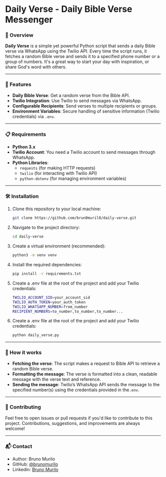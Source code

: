 # Daily Verse - Daily Bible Verse Messenger

### 📖 Overview

**Daily Verse** is a simple yet powerful Python script that sends a daily Bible verse via WhatsApp using the Twilio API. Every time the script runs, it fetches a random Bible verse and sends it to a specified phone number or a group of numbers. It's a great way to start your day with inspiration, or share God's word with others.

---

### 🔧 Features

- **Daily Bible Verse**: Get a random verse from the Bible API.
- **Twilio Integration**: Use Twilio to send messages via WhatsApp.
- **Configurable Recipients**: Send verses to multiple recipients or groups.
- **Environment Variables**: Secure handling of sensitive information (Twilio credentials) via `.env`.

---

### 📋 Requirements

- **Python 3.x** 
- **Twilio Account**: You need a Twilio account to send messages through WhatsApp.
- **Python Libraries**: 
    - `requests` (for making HTTP requests)
    - `twilio` (for interacting with Twilio API)
    - `python-dotenv` (for managing environment variables)

---

### 🛠️ Installation

1. Clone this repository to your local machine:
   
   ```bash
   git clone https://github.com/brun0muril0/daily-verse.git

2. Navigate to the project directory:
   
   ```bash
   cd daily-verse

3. Create a virtual environment (recommended):

   ```bash
   python3 -m venv venv

4. Install the required dependencies:

   ```bash
   pip install -r requirements.txt

5. Create a .env file at the root of the project and add your Twilio credentials:

   ```bash
   TWILIO_ACCOUNT_SID=your_account_sid
   TWILIO_AUTH_TOKEN=your_auth_token
   TWILIO_WHATSAPP_NUMBER=from_number
   RECIPIENT_NUMBERS=to_number,to_number,to_number...

6. Create a .env file at the root of the project and add your Twilio credentials:

   ```bash
   python daily_verse.py

---

### 🌱 How it works

- **Fetching the verse**: The script makes a request to Bible API to retrieve a random Bible verse.
- **Formatting the message**: The verse is formatted into a clean, readable message with the verse text and reference.
- **Sending the message**: Twilio’s WhatsApp API sends the message to the specified number(s) using the credentials provided in the`.env`.

---

### 🚀 Contributing
Feel free to open issues or pull requests if you'd like to contribute to this project. Contributions, suggestions, and improvements are always welcome!

---

### 📬 Contact
- Author: Bruno Murilo
- GitHub: [@brunomurilo](https://github.com/brun0muril0)
- Linkedin: [Bruno Murilo](https://www.linkedin.com/in/bruno-murilo/)



